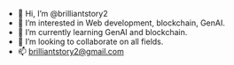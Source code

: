 - 👋 Hi, I’m @brilliantstory2
- 👀 I’m interested in Web development, blockchain, GenAI.
- 🌱 I’m currently learning GenAI and blockchain.
- 💞️ I’m looking to collaborate on all fields.
- 📫 brilliantstory2@gmail.com

<!---
brilliantstory2/brilliantstory2 is a ✨ special ✨ repository because its `README.md` (this file) appears on your GitHub profile.
You can click the Preview link to take a look at your changes.
--->
